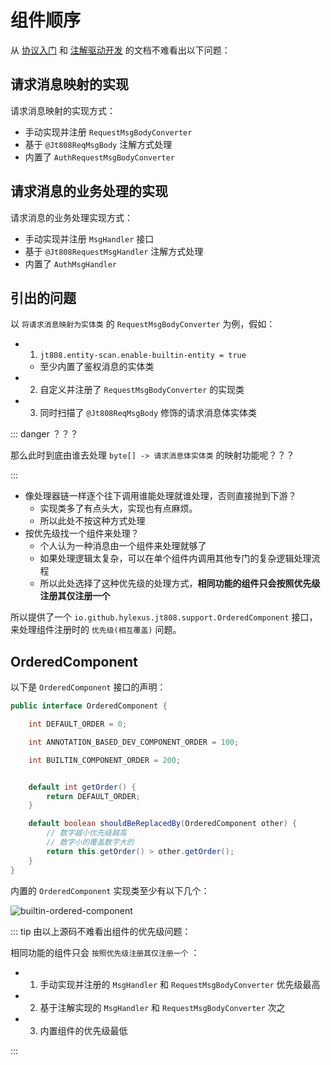 # 组件顺序

从 [协议入门](../basic) 和 [注解驱动开发](../annotation-based-dev) 的文档不难看出以下问题：

## 请求消息映射的实现

请求消息映射的实现方式：

- 手动实现并注册 `RequestMsgBodyConverter`
- 基于 `@Jt808ReqMsgBody` 注解方式处理
- 内置了 `AuthRequestMsgBodyConverter`

## 请求消息的业务处理的实现

请求消息的业务处理实现方式：

- 手动实现并注册 `MsgHandler` 接口
- 基于 `@Jt808RequestMsgHandler` 注解方式处理
- 内置了 `AuthMsgHandler`

## 引出的问题

以 `将请求消息映射为实体类` 的 `RequestMsgBodyConverter` 为例，假如：

-
    1. `jt808.entity-scan.enable-builtin-entity = true`

    - 至少内置了鉴权消息的实体类
-
    2. 自定义并注册了 `RequestMsgBodyConverter` 的实现类
-
    3. 同时扫描了 `@Jt808ReqMsgBody` 修饰的请求消息体实体类

::: danger ？？？

那么此时到底由谁去处理 `byte[] -> 请求消息体实体类` 的映射功能呢？？？

:::

- 像处理器链一样逐个往下调用谁能处理就谁处理，否则直接抛到下游？
    - 实现类多了有点头大，实现也有点麻烦。
    - 所以此处不按这种方式处理
- 按优先级找一个组件来处理？
    - 个人认为一种消息由一个组件来处理就够了
    - 如果处理逻辑太复杂，可以在单个组件内调用其他专门的复杂逻辑处理流程
    - 所以此处选择了这种优先级的处理方式，**相同功能的组件只会按照优先级注册其仅注册一个**

所以提供了一个 `io.github.hylexus.jt808.support.OrderedComponent` 接口，来处理组件注册时的 `优先级(相互覆盖)` 问题。

## OrderedComponent

以下是 `OrderedComponent` 接口的声明：

```java
public interface OrderedComponent {

    int DEFAULT_ORDER = 0;

    int ANNOTATION_BASED_DEV_COMPONENT_ORDER = 100;

    int BUILTIN_COMPONENT_ORDER = 200;


    default int getOrder() {
        return DEFAULT_ORDER;
    }

    default boolean shouldBeReplacedBy(OrderedComponent other) {
        // 数字越小优先级越高
        // 数字小的覆盖数字大的
        return this.getOrder() > other.getOrder();
    }
}
```

内置的 `OrderedComponent` 实现类至少有以下几个：

<p class="">
    <img :src="$withBase('/img/v2/builtin-ordered-component.png')" alt="builtin-ordered-component">
</p>

::: tip 由以上源码不难看出组件的优先级问题：

相同功能的组件只会 `按照优先级注册其仅注册一个` ：

-
    1. 手动实现并注册的 `MsgHandler` 和 `RequestMsgBodyConverter` 优先级最高
-
    2. 基于注解实现的 `MsgHandler` 和 `RequestMsgBodyConverter` 次之
-
    3. 内置组件的优先级最低

:::


